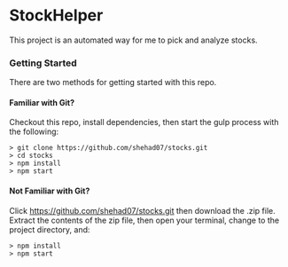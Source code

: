 # StockHelper

This project is an automated way for me to pick and analyze stocks.

### Getting Started

There are two methods for getting started with this repo.

#### Familiar with Git?
Checkout this repo, install dependencies, then start the gulp process with the following:

```
> git clone https://github.com/shehad07/stocks.git
> cd stocks
> npm install
> npm start
```

#### Not Familiar with Git?
Click https://github.com/shehad07/stocks.git then download the .zip file.  Extract the contents of the zip file, then open your terminal, change to the project directory, and:

```
> npm install
> npm start
```
